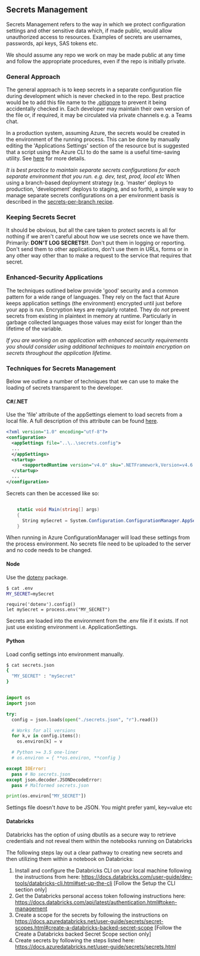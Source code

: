 ## Secrets Management

Secrets Management refers to the way in which we protect configuration settings and other sensitive data which, if 
made public, would allow unauthorized access to resources. Examples of secrets are usernames, passwords, api keys, SAS 
tokens etc.

We should assume any repo we work on may be made public at any time and follow the appropriate procedures, even if 
the repo is initially private.

### General Approach

The general approach is to keep secrets in a separate configuration file during development which is never checked in 
to the repo. Best practice would be to add this file name to the [.gitignore](https://git-scm.com/docs/gitignore) to prevent it being accidentally checked in.
Each developer may maintain their own version of the file or, if required, it may be circulated via private channels e.g. a Teams chat.

In a production system, assuming Azure, the secrets would be created in the environment of the running process. This can be done by manually editing the 'Applications Settings' section of the resource but is suggested that a script using
the Azure CLI to do the same is a useful time-saving utility. See [here](https://docs.microsoft.com/en-us/cli/azure/webapp/config/appsettings?view=azure-cli-latest) for more details.

*It is best practice to maintain separate secrets configurations for each separate environment that you run. e.g. dev, test, prod, local etc*
When using a branch-based deployment strategy (e.g. 'master' deploys to production, 'development' deploys to staging, and so forth), a simple way to manage separate secrets configurations on a per environment basis is described in the [secrets-per-branch recipe](./recipes/azure-devops/secrets-per-branch.md).

### Keeping Secrets Secret

It should be obvious, but all the care taken to protect secrets is all for nothing if we aren't careful about how we use secrets once we have them. Primarily: **DON'T LOG SECRETS!!**. Don't put them in logging or reporting. Don't send them to other applications, don't use them in URLs, forms or in any other way other than to make a request to the service that requires that secret.

### Enhanced-Security Applications

The techniques outlined below provide 'good' security and a common pattern for a wide range of languages. They rely on 
the fact that Azure keeps application settings (the environment) encrypted until just before your app is run. Encryption keys are regularly rotated. They do *not* prevent secrets from existing in plaintext in memory at runtime. Particularly in garbage collected languages those values may exist for longer than the lifetime of the variable.

*If you are working on an application with enhanced security requirements you should consider using additional techniques to maintain encryption on secrets throughout the application lifetime.*


### Techniques for Secrets Management

Below we outline a number of techniques that we can use to make the loading of secrets transparent to the 
developer.

#### C#/.NET

Use the 'file' attribute of the appSettings element to load secrets from a local file. A full description of this attribute can be found [here](https://docs.microsoft.com/en-us/dotnet/framework/configure-apps/file-schema/appsettings/appsettings-element-for-configuration).


``` XML
<?xml version="1.0" encoding="utf-8"?>
<configuration>
  <appSettings file="..\..\secrets.config">
  ...
  </appSettings>
  <startup> 
      <supportedRuntime version="v4.0" sku=".NETFramework,Version=v4.6.1" />
  </startup>
  ...
</configuration>
```

Secrets can then be accessed like so:

```C#

    static void Main(string[] args) 
    {
      String mySecret = System.Configuration.ConfigurationManager.AppSettings["mySecret"];
    }
```

When running in Azure ConfigurationManager will load these settings from the process environment. No secrets file need to be uploaded to the server and no code needs to be changed.

#### Node

Use the [dotenv](https://www.npmjs.com/package/dotenv) package.

```bash
$ cat .env
MY_SECRET=mySecret
```

```node
require('dotenv').config()
let mySecret = process.env("MY_SECRET")
```

Secrets are loaded into the environment from the .env file if it exists. If not just use existing environment i.e. ApplicationSettings.

#### Python

Load config settings into environment manually.

```bash
$ cat secrets.json
{
  "MY_SECRET" : "mySecret"
}
```


```Python

import os
import json

try:
  config = json.loads(open("./secrets.json", "r").read())

  # Works for all versions
  for k,v in config.items():
    os.environ[k] = v

  # Python >= 3.5 one-liner
  # os.environ = { **os.environ, **config }

except IOError:
  pass # No secrets.json
except json.decoder.JSONDecodeError:
  pass # Malformed secrets.json

print(os.environ["MY_SECRET"])

```

Settings file doesn't *have* to be JSON. You might prefer yaml, key=value etc

#### Databricks

Databricks has the option of using dbutils as a secure way to retrieve credentials and not reveal them within the notebooks running on Databricks
 
The following steps lay out a clear pathway to creating new secrets and then utilizing them within a notebook on Databricks: 
 
1) Install and configure the Databricks CLI on your local machine following the instructions from here: https://docs.databricks.com/user-guide/dev-tools/databricks-cli.html#set-up-the-cli [Follow the Setup the CLI section only]
2) Get the Databricks personal access token following instructions here: https://docs.databricks.com/api/latest/authentication.html#token-management 
3) Create a scope for the secrets by following the instructions on https://docs.azuredatabricks.net/user-guide/secrets/secret-scopes.html#create-a-databricks-backed-secret-scope [Follow the Create a Databricks backed Secret Scope section only]
4) Create secrets by following the steps listed here: https://docs.azuredatabricks.net/user-guide/secrets/secrets.html 
